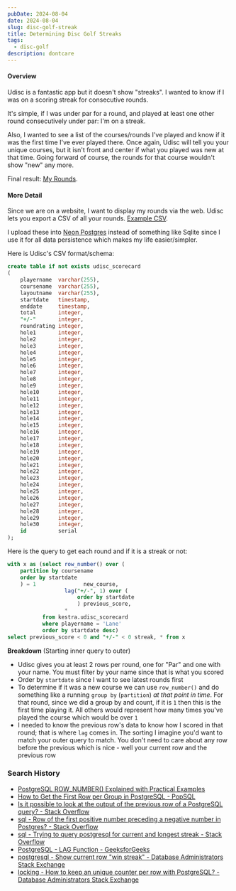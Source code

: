```yaml
---
pubDate: 2024-08-04
date: 2024-08-04
slug: disc-golf-streak
title: Determining Disc Golf Streaks
tags:
  - disc-golf
description: dontcare
---
```


#### Overview

Udisc is a fantastic app but it doesn't show "streaks". I wanted to know if I was on a scoring streak for consecutive rounds. 

It's simple, if I was under par for a round, and played at least one other round consecutively under par: I'm on a streak.

Also, I wanted to see a list of the courses/rounds I've played and know if it was the first time I've ever played there. 
Once again, Udisc will tell you your unique courses, but it isn't front and center if what you played was new at that time. 
Going forward of course, the rounds for that course wouldn't show "new" any more.

Final result: [My Rounds](/dg/rounds).

#### More Detail

Since we are on a website, I want to display my rounds via the web. Udisc lets you export a CSV of all your rounds. [Example CSV](./2024-06-udisc-scorecards.csv).

I upload these into [Neon Postgres](https://neon.tech/) instead of something like Sqlite since I use it for all data persistence which makes my life easier/simpler.

Here is Udisc's CSV format/schema:
```sql
create table if not exists udisc_scorecard
(
    playername  varchar(255),
    coursename  varchar(255),
    layoutname  varchar(255),
    startdate   timestamp,
    enddate     timestamp,
    total       integer,
    "+/-"       integer,
    roundrating integer,
    hole1       integer,
    hole2       integer,
    hole3       integer,
    hole4       integer,
    hole5       integer,
    hole6       integer,
    hole7       integer,
    hole8       integer,
    hole9       integer,
    hole10      integer,
    hole11      integer,
    hole12      integer,
    hole13      integer,
    hole14      integer,
    hole15      integer,
    hole16      integer,
    hole17      integer,
    hole18      integer,
    hole19      integer,
    hole20      integer,
    hole21      integer,
    hole22      integer,
    hole23      integer,
    hole24      integer,
    hole25      integer,
    hole26      integer,
    hole27      integer,
    hole28      integer,
    hole29      integer,
    hole30      integer,
    id          serial
);
```

Here is the query to get each round and if it is a streak or not:
```sql
with x as (select row_number() over (
    partition by coursename
    order by startdate
    ) = 1               new_course,
                  lag("+/-", 1) over (
                      order by startdate
                      ) previous_score,
                  *
           from kestra.udisc_scorecard
           where playername = 'Lane'
           order by startdate desc)
select previous_score < 0 and "+/-" < 0 streak, * from x
```

**Breakdown**
(Starting inner query to outer)
- Udisc gives you at least 2 rows per round, one for "Par" and one with your name. You must filter by your name since that is what you scored
- Order by `startdate` since I want to see latest rounds first
- To determine if it was a new course we can use `row_number()` and do something like a running `group by` (`partition`) _at that point in time_. For that round, since we did a group by and count, if it is `1` then this is the first time playing it. All others would represent how many times you've played the course which would be over `1`
- I needed to know the previous row's data to know how I scored in that round; that is where `lag` comes in. The sorting I imagine you'd want to match your outer query to match. You don't need to care about any row before the previous which is nice - well your current row and the previous row


### Search History
- [PostgreSQL ROW_NUMBER() Explained with Practical Examples](https://www.postgresqltutorial.com/postgresql-window-function/postgresql-row_number/)
- [How to Get the First Row per Group in PostgreSQL - PopSQL](https://popsql.com/learn-sql/postgresql/how-to-get-the-first-row-per-group-in-postgresql)
- [Is it possible to look at the output of the previous row of a PostgreSQL query? - Stack Overflow](https://stackoverflow.com/questions/70158295/is-it-possible-to-look-at-the-output-of-the-previous-row-of-a-postgresql-query)
- [sql - Row of the first positive number preceding a negative number in Postgres? - Stack Overflow](https://stackoverflow.com/questions/58801601/row-of-the-first-positive-number-preceding-a-negative-number-in-postgres)
- [sql - Trying to query postgresql for current and longest streak - Stack Overflow](https://stackoverflow.com/questions/59077286/trying-to-query-postgresql-for-current-and-longest-streak)
- [PostgreSQL - LAG Function - GeeksforGeeks](https://www.geeksforgeeks.org/postgresql-lag-function/)
- [postgresql - Show current row "win streak" - Database Administrators Stack Exchange](https://dba.stackexchange.com/questions/235306/show-current-row-win-streak)
- [locking - How to keep an unique counter per row with PostgreSQL? - Database Administrators Stack Exchange](https://dba.stackexchange.com/questions/47774/how-to-keep-an-unique-counter-per-row-with-postgresql)
